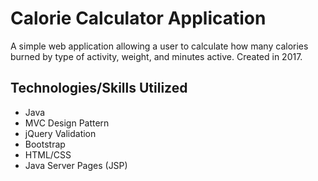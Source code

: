 # Calorie Calculator Application

A simple web application allowing a user to calculate how many calories burned by type of activity, weight, and minutes active. Created in 2017.

## Technologies/Skills Utilized

* Java
* MVC Design Pattern
* jQuery Validation
* Bootstrap
* HTML/CSS
* Java Server Pages (JSP)

